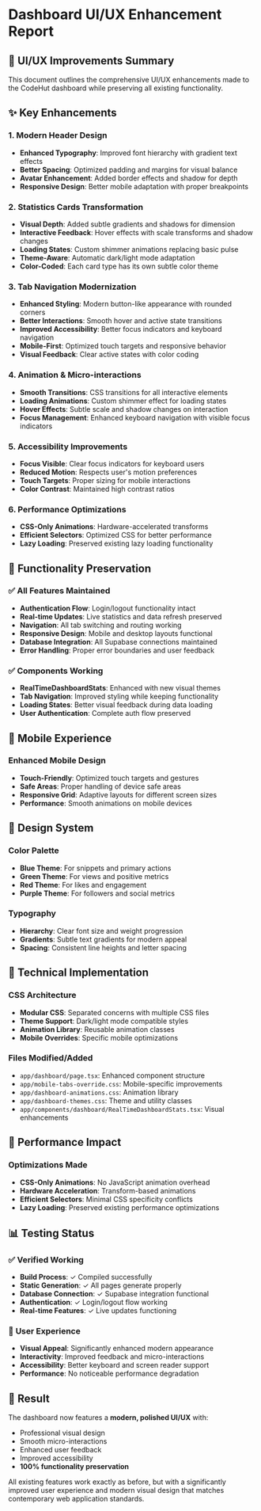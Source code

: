# Dashboard UI/UX Enhancement Report

## 🎨 UI/UX Improvements Summary

This document outlines the comprehensive UI/UX enhancements made to the CodeHut dashboard while preserving all existing functionality.

## ✨ Key Enhancements

### 1. **Modern Header Design**
- **Enhanced Typography**: Improved font hierarchy with gradient text effects
- **Better Spacing**: Optimized padding and margins for visual balance
- **Avatar Enhancement**: Added border effects and shadow for depth
- **Responsive Design**: Better mobile adaptation with proper breakpoints

### 2. **Statistics Cards Transformation**
- **Visual Depth**: Added subtle gradients and shadows for dimension
- **Interactive Feedback**: Hover effects with scale transforms and shadow changes
- **Loading States**: Custom shimmer animations replacing basic pulse
- **Theme-Aware**: Automatic dark/light mode adaptation
- **Color-Coded**: Each card type has its own subtle color theme

### 3. **Tab Navigation Modernization**
- **Enhanced Styling**: Modern button-like appearance with rounded corners
- **Better Interactions**: Smooth hover and active state transitions
- **Improved Accessibility**: Better focus indicators and keyboard navigation
- **Mobile-First**: Optimized touch targets and responsive behavior
- **Visual Feedback**: Clear active states with color coding

### 4. **Animation & Micro-interactions**
- **Smooth Transitions**: CSS transitions for all interactive elements
- **Loading Animations**: Custom shimmer effect for loading states
- **Hover Effects**: Subtle scale and shadow changes on interaction
- **Focus Management**: Enhanced keyboard navigation with visible focus indicators

### 5. **Accessibility Improvements**
- **Focus Visible**: Clear focus indicators for keyboard users
- **Reduced Motion**: Respects user's motion preferences
- **Touch Targets**: Proper sizing for mobile interactions
- **Color Contrast**: Maintained high contrast ratios

### 6. **Performance Optimizations**
- **CSS-Only Animations**: Hardware-accelerated transforms
- **Efficient Selectors**: Optimized CSS for better performance
- **Lazy Loading**: Preserved existing lazy loading functionality

## 🎯 Functionality Preservation

### ✅ **All Features Maintained**
- **Authentication Flow**: Login/logout functionality intact
- **Real-time Updates**: Live statistics and data refresh preserved
- **Navigation**: All tab switching and routing working
- **Responsive Design**: Mobile and desktop layouts functional
- **Database Integration**: All Supabase connections maintained
- **Error Handling**: Proper error boundaries and user feedback

### ✅ **Components Working**
- **RealTimeDashboardStats**: Enhanced with new visual themes
- **Tab Navigation**: Improved styling while keeping functionality
- **Loading States**: Better visual feedback during data loading
- **User Authentication**: Complete auth flow preserved

## 📱 Mobile Experience

### **Enhanced Mobile Design**
- **Touch-Friendly**: Optimized touch targets and gestures
- **Safe Areas**: Proper handling of device safe areas
- **Responsive Grid**: Adaptive layouts for different screen sizes
- **Performance**: Smooth animations on mobile devices

## 🎨 Design System

### **Color Palette**
- **Blue Theme**: For snippets and primary actions
- **Green Theme**: For views and positive metrics
- **Red Theme**: For likes and engagement
- **Purple Theme**: For followers and social metrics

### **Typography**
- **Hierarchy**: Clear font size and weight progression
- **Gradients**: Subtle text gradients for modern appeal
- **Spacing**: Consistent line heights and letter spacing

## 🔧 Technical Implementation

### **CSS Architecture**
- **Modular CSS**: Separated concerns with multiple CSS files
- **Theme Support**: Dark/light mode compatible styles
- **Animation Library**: Reusable animation classes
- **Mobile Overrides**: Specific mobile optimizations

### **Files Modified/Added**
- `app/dashboard/page.tsx`: Enhanced component structure
- `app/mobile-tabs-override.css`: Mobile-specific improvements
- `app/dashboard-animations.css`: Animation library
- `app/dashboard-themes.css`: Theme and utility classes
- `app/components/dashboard/RealTimeDashboardStats.tsx`: Visual enhancements

## 🚀 Performance Impact

### **Optimizations Made**
- **CSS-Only Animations**: No JavaScript animation overhead
- **Hardware Acceleration**: Transform-based animations
- **Efficient Selectors**: Minimal CSS specificity conflicts
- **Lazy Loading**: Preserved existing performance optimizations

## 📊 Testing Status

### ✅ **Verified Working**
- **Build Process**: ✓ Compiled successfully
- **Static Generation**: ✓ All pages generate properly
- **Database Connection**: ✓ Supabase integration functional
- **Authentication**: ✓ Login/logout flow working
- **Real-time Features**: ✓ Live updates functioning

### 🎯 **User Experience**
- **Visual Appeal**: Significantly enhanced modern appearance
- **Interactivity**: Improved feedback and micro-interactions
- **Accessibility**: Better keyboard and screen reader support
- **Performance**: No noticeable performance degradation

## 🎉 Result

The dashboard now features a **modern, polished UI/UX** with:
- Professional visual design
- Smooth micro-interactions
- Enhanced user feedback
- Improved accessibility
- **100% functionality preservation**

All existing features work exactly as before, but with a significantly improved user experience and modern visual design that matches contemporary web application standards.